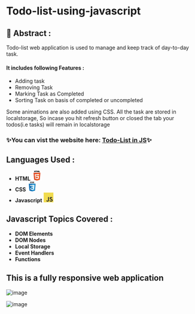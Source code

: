 # Todo-list-using-javascript
<h2>📙 Abstract :</h2>
<p>Todo-list web application is used to manage and keep track of day-to-day task.<br>
  <h4>It includes following Features :</h4>
  <ul>
    <li>Adding task</li>
    <li>Removing Task</li>
    <li>Marking Task as Completed</li>
    <li>Sorting Task on basis of completed or uncompleted</li>
  </ul>
  Some animations are also added using CSS. All the task are stored in localstorage, So incase you hit refresh button or closed the tab your todos(i.e tasks) will remain in localstorage
</p>

<h3>✨You can vist the website here: <a href="https://yashbrid03.github.io/Todo-list-using-javascript/">Todo-List in JS</a>✨</h3>

<h2>Languages Used : </h2>
<ul>
  <li><b>HTML</b> <img alt="HTML5" width="26px" src="https://raw.githubusercontent.com/github/explore/80688e429a7d4ef2fca1e82350fe8e3517d3494d/topics/html/html.png" /></li>
  <li><b>CSS</b> <img alt="CSS3" width="26px" src="https://raw.githubusercontent.com/github/explore/80688e429a7d4ef2fca1e82350fe8e3517d3494d/topics/css/css.png" /></li>
  <li><b>Javascript</b> <img alt="JavaScript" width="26px" src="https://raw.githubusercontent.com/github/explore/80688e429a7d4ef2fca1e82350fe8e3517d3494d/topics/javascript/javascript.png" /></li>
 </ul>
 
 <h2>Javascript Topics Covered :</h2>
 <ul>
  <li><b>DOM Elements</b></li>
  <li><b>DOM Nodes</b></li>
  <li><b>Local Storage</b></li>
  <li><b>Event Handlers</b></li>
  <li><b>Functions</b></li>
  </ul>
  
<h2>This is a fully responsive web application</h2>

![image](https://user-images.githubusercontent.com/65955929/110611126-ee79fb00-81b4-11eb-876c-e9a0040cb9e7.png)

![image](https://user-images.githubusercontent.com/65955929/110611214-05205200-81b5-11eb-837f-1dcded174730.png)
